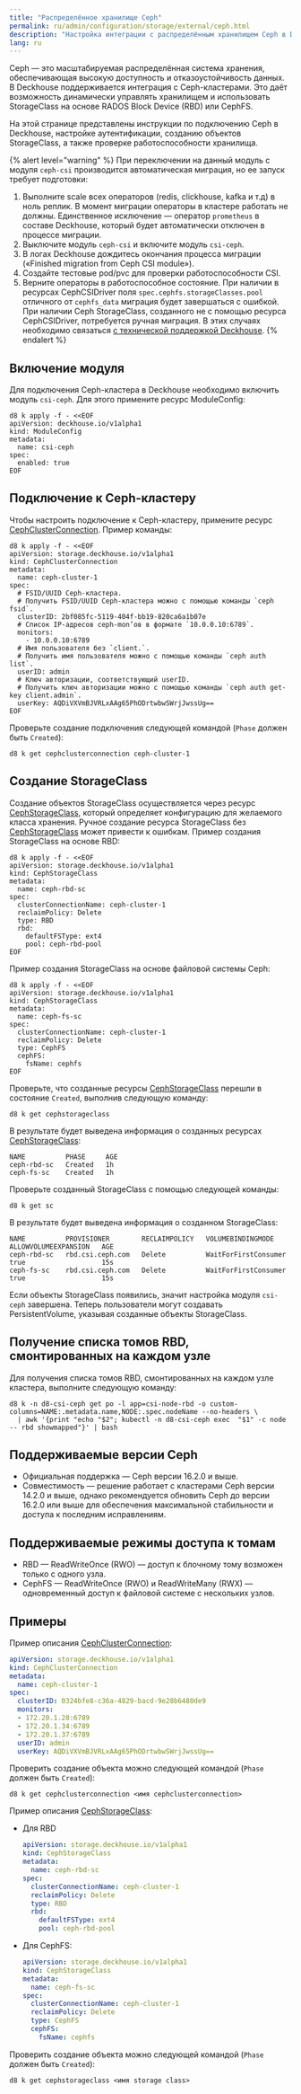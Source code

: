```yaml
---
title: "Распределённое хранилище Ceph"
permalink: ru/admin/configuration/storage/external/ceph.html
description: "Настройка интеграции с распределённым хранилищем Ceph в Deckhouse Kubernetes Platform. Настройка RBD и CephFS, конфигурация аутентификации и управление высокодоступным хранилищем."
lang: ru
---
```


Ceph — это масштабируемая распределённая система хранения, обеспечивающая высокую доступность и отказоустойчивость данных. В Deckhouse поддерживается интеграция с Ceph-кластерами. Это даёт возможность динамически управлять хранилищем и использовать StorageClass на основе RADOS Block Device (RBD) или CephFS.

На этой странице представлены инструкции по подключению Ceph в Deckhouse, настройке аутентификации, созданию объектов StorageClass, а также проверке работоспособности хранилища.

{% alert level="warning" %}
При переключении на данный модуль с модуля `ceph-csi` производится автоматическая миграция, но ее запуск требует подготовки:

1. Выполните scale всех операторов (redis, clickhouse, kafka и т.д) в ноль реплик. В момент миграции операторы в кластере работать не должны. Единственное исключение — оператор `prometheus` в составе Deckhouse, который будет автоматически отключен в процессе миграции.
1. Выключите модуль `ceph-csi` и включите модуль `csi-ceph`.
1. В логах Deckhouse дождитесь окончания процесса миграции («Finished migration from Ceph CSI module»).
1. Создайте тестовые pod/pvc для проверки работоспособности CSI.
1. Верните операторы в работоспособное состояние.
   При наличии в ресурсах CephCSIDriver поля `spec.cephfs.storageClasses.pool` отличного от `cephfs_data` миграция будет завершаться с ошибкой.
   При наличии Ceph StorageClass, созданного не с помощью ресурса CephCSIDriver, потребуется ручная миграция.
   В этих случаях необходимо связаться [с технической поддержкой Deckhouse](/tech-support/).
{% endalert %}

## Включение модуля

Для подключения Ceph-кластера в Deckhouse необходимо включить модуль `csi-ceph`. Для этого примените ресурс ModuleConfig:

```shell
d8 k apply -f - <<EOF
apiVersion: deckhouse.io/v1alpha1
kind: ModuleConfig
metadata:
  name: csi-ceph
spec:
  enabled: true
EOF
```

## Подключение к Ceph-кластеру

Чтобы настроить подключение к Ceph-кластеру, примените ресурс [CephClusterConnection](/modules/csi-ceph/cr.html#cephclusterconnection). Пример команды:

```shell
d8 k apply -f - <<EOF
apiVersion: storage.deckhouse.io/v1alpha1
kind: CephClusterConnection
metadata:
  name: ceph-cluster-1
spec:
  # FSID/UUID Ceph-кластера.
  # Получить FSID/UUID Ceph-кластера можно с помощью команды `ceph fsid`.
  clusterID: 2bf085fc-5119-404f-bb19-820ca6a1b07e
  # Список IP-адресов ceph-mon’ов в формате `10.0.0.10:6789`.
  monitors:
    - 10.0.0.10:6789
  # Имя пользователя без `client.`.
  # Получить имя пользователя можно с помощью команды `ceph auth list`.
  userID: admin
  # Ключ авторизации, соответствующий userID.
  # Получить ключ авторизации можно с помощью команды `ceph auth get-key client.admin`.
  userKey: AQDiVXVmBJVRLxAAg65PhODrtwbwSWrjJwssUg==
EOF
```

Проверьте создание подключения следующей командой (`Phase` должен быть `Created`):

```shell
d8 k get cephclusterconnection ceph-cluster-1
```

## Создание StorageClass

Создание объектов StorageClass осуществляется через ресурс [CephStorageClass](/modules/csi-ceph/cr.html#cephstorageclass), который определяет конфигурацию для желаемого класса хранения. Ручное создание ресурса StorageClass без [CephStorageClass](/modules/csi-ceph/cr.html#cephstorageclass) может привести к ошибкам. Пример создания StorageClass на основе RBD:

```shell
d8 k apply -f - <<EOF
apiVersion: storage.deckhouse.io/v1alpha1
kind: CephStorageClass
metadata:
  name: ceph-rbd-sc
spec:
  clusterConnectionName: ceph-cluster-1
  reclaimPolicy: Delete
  type: RBD
  rbd:
    defaultFSType: ext4
    pool: ceph-rbd-pool
EOF
```

Пример создания StorageClass на основе файловой системы Ceph:

```shell
d8 k apply -f - <<EOF
apiVersion: storage.deckhouse.io/v1alpha1
kind: CephStorageClass
metadata:
  name: ceph-fs-sc
spec:
  clusterConnectionName: ceph-cluster-1
  reclaimPolicy: Delete
  type: CephFS
  cephFS:
    fsName: cephfs
EOF
```

Проверьте, что созданные ресурсы [CephStorageClass](/modules/csi-ceph/cr.html#cephstorageclass) перешли в состояние `Created`, выполнив следующую команду:

```shell
d8 k get cephstorageclass
```

В результате будет выведена информация о созданных ресурсах [CephStorageClass](/modules/csi-ceph/cr.html#cephstorageclass):

```console
NAME          PHASE     AGE
ceph-rbd-sc   Created   1h
ceph-fs-sc    Created   1h
```

Проверьте созданный StorageClass с помощью следующей команды:

```shell
d8 k get sc
```

В результате будет выведена информация о созданном StorageClass:

```console
NAME          PROVISIONER        RECLAIMPOLICY   VOLUMEBINDINGMODE      ALLOWVOLUMEEXPANSION   AGE
ceph-rbd-sc   rbd.csi.ceph.com   Delete          WaitForFirstConsumer   true                   15s
ceph-fs-sc    rbd.csi.ceph.com   Delete          WaitForFirstConsumer   true                   15s
```

Если объекты StorageClass появились, значит настройка модуля `csi-ceph` завершена. Теперь пользователи могут создавать PersistentVolume, указывая созданные объекты StorageClass.

## Получение списка томов RBD, смонтированных на каждом узле

Для получения списка томов RBD, смонтированных на каждом узле кластера, выполните следующую команду:

```shell
d8 k -n d8-csi-ceph get po -l app=csi-node-rbd -o custom-columns=NAME:.metadata.name,NODE:.spec.nodeName --no-headers \
  | awk '{print "echo "$2"; kubectl -n d8-csi-ceph exec  "$1" -c node -- rbd showmapped"}' | bash

```

## Поддерживаемые версии Ceph

- Официальная поддержка — Ceph версии 16.2.0 и выше.
- Совместимость — решение работает с кластерами Ceph версии 14.2.0 и выше, однако рекомендуется обновить Ceph до версии 16.2.0 или выше для обеспечения максимальной стабильности и доступа к последним исправлениям.

## Поддерживаемые режимы доступа к томам

- RBD — ReadWriteOnce (RWO) — доступ к блочному тому возможен только с одного узла.
- CephFS — ReadWriteOnce (RWO) и ReadWriteMany (RWX) — одновременный доступ к файловой системе с нескольких узлов.

## Примеры

Пример описания [CephClusterConnection](/modules/csi-ceph/cr.html#cephclusterconnection):

```yaml
apiVersion: storage.deckhouse.io/v1alpha1
kind: CephClusterConnection
metadata:
  name: ceph-cluster-1
spec:
  clusterID: 0324bfe8-c36a-4829-bacd-9e28b6480de9
  monitors:
  - 172.20.1.28:6789
  - 172.20.1.34:6789
  - 172.20.1.37:6789
  userID: admin
  userKey: AQDiVXVmBJVRLxAAg65PhODrtwbwSWrjJwssUg==
```

Проверить создание объекта можно следующей командой (`Phase` должен быть `Created`):

```shell
d8 k get cephclusterconnection <имя cephclusterconnection>
```

Пример описания [CephStorageClass](/modules/csi-ceph/cr.html#cephstorageclass):

- Для RBD

  ```yaml
  apiVersion: storage.deckhouse.io/v1alpha1
  kind: CephStorageClass
  metadata:
    name: ceph-rbd-sc
  spec:
    clusterConnectionName: ceph-cluster-1
    reclaimPolicy: Delete
    type: RBD
    rbd:
      defaultFSType: ext4
      pool: ceph-rbd-pool  
  ```

- Для CephFS:

  ```yaml
  apiVersion: storage.deckhouse.io/v1alpha1
  kind: CephStorageClass
  metadata:
    name: ceph-fs-sc
  spec:
    clusterConnectionName: ceph-cluster-1
    reclaimPolicy: Delete
    type: CephFS
    cephFS:
      fsName: cephfs
  ```

Проверить создание объекта можно следующей командой (`Phase` должен быть `Created`):

```shell
d8 k get cephstorageclass <имя storage class>
```
